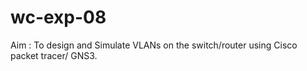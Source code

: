# wc-exp-08
Aim : To design and Simulate VLANs on the switch/router using Cisco packet tracer/ GNS3.
